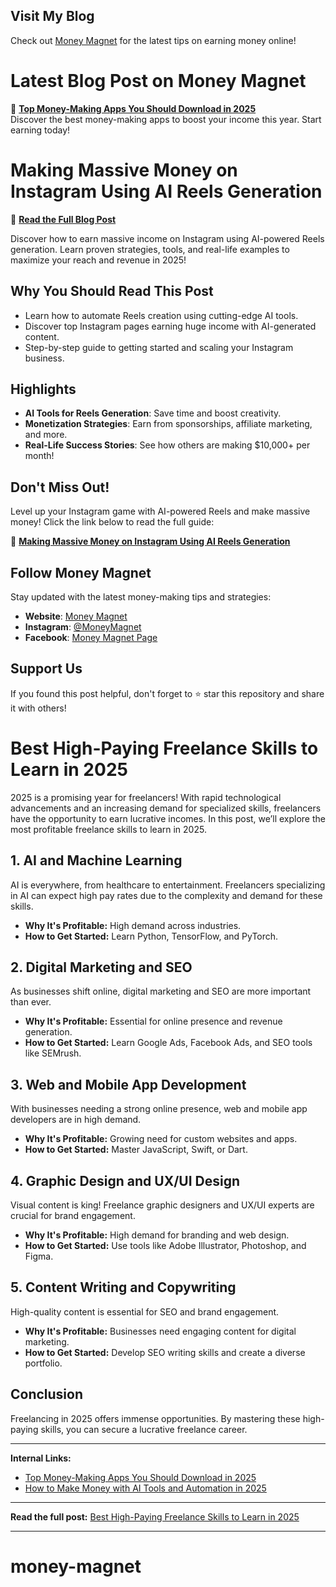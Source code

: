 ## Visit My Blog  
Check out [Money Magnet](https://www.myzmoneymagnet.com) for the latest tips on earning money online!
# Latest Blog Post on Money Magnet  

🚀 **[Top Money-Making Apps You Should Download in 2025](https://www.myzmoneymagnet.com/2025/02/top-money-making-apps-2025.html)**  
Discover the best money-making apps to boost your income this year. Start earning today!  
# Making Massive Money on Instagram Using AI Reels Generation

🚀 **[Read the Full Blog Post](https://www.myzmoneymagnet.com/2025/02/make-money-instagram-ai-reels.html)**

Discover how to earn massive income on Instagram using AI-powered Reels generation. Learn proven strategies, tools, and real-life examples to maximize your reach and revenue in 2025!

## Why You Should Read This Post
- Learn how to automate Reels creation using cutting-edge AI tools.
- Discover top Instagram pages earning huge income with AI-generated content.
- Step-by-step guide to getting started and scaling your Instagram business.

## Highlights
- **AI Tools for Reels Generation**: Save time and boost creativity.
- **Monetization Strategies**: Earn from sponsorships, affiliate marketing, and more.
- **Real-Life Success Stories**: See how others are making $10,000+ per month!

## Don't Miss Out!
Level up your Instagram game with AI-powered Reels and make massive money! Click the link below to read the full guide:

🔗 **[Making Massive Money on Instagram Using AI Reels Generation](https://www.myzmoneymagnet.com/2025/02/make-money-instagram-ai-reels.html)**

## Follow Money Magnet
Stay updated with the latest money-making tips and strategies:
- **Website**: [Money Magnet](https://www.myzmoneymagnet.com)
- **Instagram**: [@MoneyMagnet](https://instagram.com/moneymagnet)
- **Facebook**: [Money Magnet Page]([https://facebook.com/moneymagnet](https://www.facebook.com/profile.php?id=61572529955705))

## Support Us
If you found this post helpful, don't forget to ⭐ star this repository and share it with others!
# Best High-Paying Freelance Skills to Learn in 2025  

2025 is a promising year for freelancers! With rapid technological advancements and an increasing demand for specialized skills, freelancers have the opportunity to earn lucrative incomes. In this post, we’ll explore the most profitable freelance skills to learn in 2025.  

## 1. AI and Machine Learning  
AI is everywhere, from healthcare to entertainment. Freelancers specializing in AI can expect high pay rates due to the complexity and demand for these skills.  
- **Why It's Profitable:** High demand across industries.  
- **How to Get Started:** Learn Python, TensorFlow, and PyTorch.  

## 2. Digital Marketing and SEO  
As businesses shift online, digital marketing and SEO are more important than ever.  
- **Why It's Profitable:** Essential for online presence and revenue generation.  
- **How to Get Started:** Learn Google Ads, Facebook Ads, and SEO tools like SEMrush.  

## 3. Web and Mobile App Development  
With businesses needing a strong online presence, web and mobile app developers are in high demand.  
- **Why It's Profitable:** Growing need for custom websites and apps.  
- **How to Get Started:** Master JavaScript, Swift, or Dart.  

## 4. Graphic Design and UX/UI Design  
Visual content is king! Freelance graphic designers and UX/UI experts are crucial for brand engagement.  
- **Why It's Profitable:** High demand for branding and web design.  
- **How to Get Started:** Use tools like Adobe Illustrator, Photoshop, and Figma.  

## 5. Content Writing and Copywriting  
High-quality content is essential for SEO and brand engagement.  
- **Why It's Profitable:** Businesses need engaging content for digital marketing.  
- **How to Get Started:** Develop SEO writing skills and create a diverse portfolio.  

## Conclusion  
Freelancing in 2025 offers immense opportunities. By mastering these high-paying skills, you can secure a lucrative freelance career.  

---

**Internal Links:**  
- [Top Money-Making Apps You Should Download in 2025](https://www.myzmoneymagnet.com/2025/02/top-money-making-apps-2025.html)  
- [How to Make Money with AI Tools and Automation in 2025](https://www.myzmoneymagnet.com/2025/02/how-to-make-money-with-ai-tools-automation-2025.html)  

---

**Read the full post:** [Best High-Paying Freelance Skills to Learn in 2025](https://www.myzmoneymagnet.com/2025/02/best-high-paying-freelance-skills-2025.html)  

---


# money-magnet
